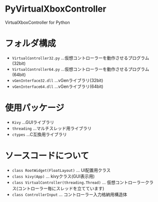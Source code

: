 # PyVirtualXboxController
VirtualXboxController for Python

# フォルダ構成
 
* `VirtualController32.py`
…仮想コントローラーを動作させるプログラム(32bit)
* `VirtualController64.py`
…仮想コントローラーを動作させるプログラム(64bit)
* `vGenInterface32.dll`
…vGenライブラリ(32bit)
* `vGenInterface64.dll`
…vGenライブラリ(64bit)

# 使用パッケージ
* `Kivy`
…GUIライブラリ
* `threading`
…マルチスレッド用ライブラリ
* `ctypes`
…C互換用ライブラリ

# ソースコードについて
* `class RootWidget(FloatLayout)`
… UI配置用クラス
* `class kivy(App)`
… kivyクラス(GUI表示用)
* `class VirtualController(threading.Thread)`
… 仮想コントローラークラス(コントローラー毎にスレッドを立てています)
* `class ControllerInput`
… コントローラー入力格納用構造体